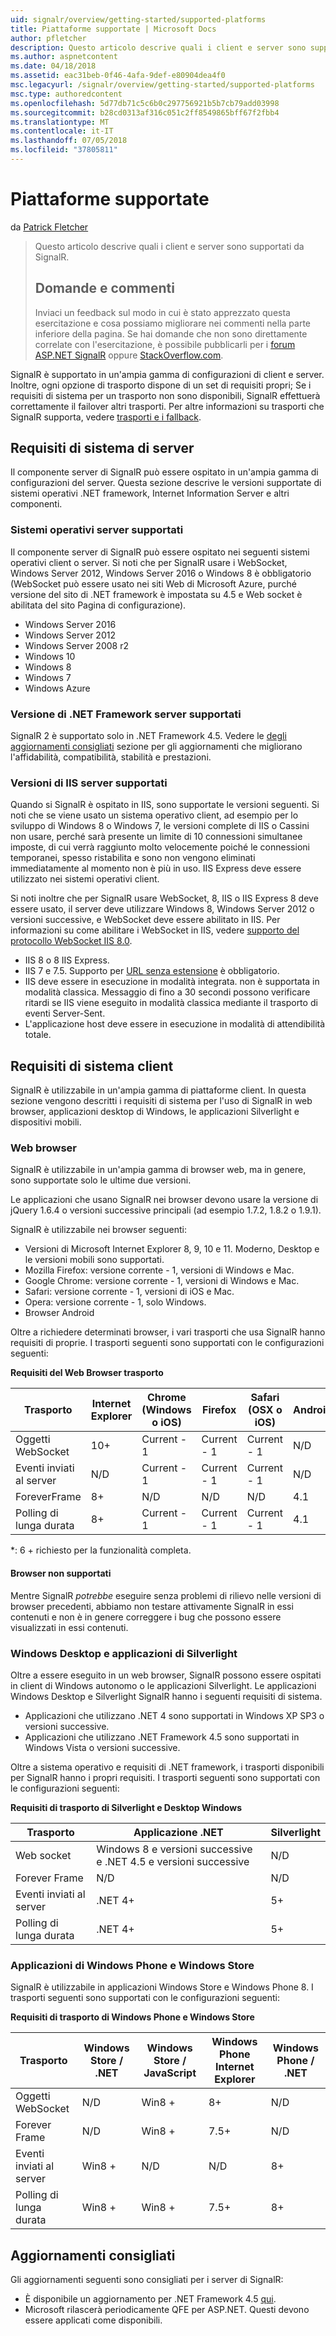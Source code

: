 ```yaml
---
uid: signalr/overview/getting-started/supported-platforms
title: Piattaforme supportate | Microsoft Docs
author: pfletcher
description: Questo articolo descrive quali i client e server sono supportati da SignalR.
ms.author: aspnetcontent
ms.date: 04/18/2018
ms.assetid: eac31beb-0f46-4afa-9def-e80904dea4f0
msc.legacyurl: /signalr/overview/getting-started/supported-platforms
msc.type: authoredcontent
ms.openlocfilehash: 5d77db71c5c6b0c297756921b5b7cb79add03998
ms.sourcegitcommit: b28cd0313af316c051c2ff8549865bff67f2fbb4
ms.translationtype: MT
ms.contentlocale: it-IT
ms.lasthandoff: 07/05/2018
ms.locfileid: "37805811"
---
```

<a name="supported-platforms"></a>Piattaforme supportate
====================
da [Patrick Fletcher](https://github.com/pfletcher)

> Questo articolo descrive quali i client e server sono supportati da SignalR. 
> 
> ## <a name="questions-and-comments"></a>Domande e commenti
> 
> Inviaci un feedback sul modo in cui è stato apprezzato questa esercitazione e cosa possiamo migliorare nei commenti nella parte inferiore della pagina. Se hai domande che non sono direttamente correlate con l'esercitazione, è possibile pubblicarli per i [forum ASP.NET SignalR](https://forums.asp.net/1254.aspx/1?ASP+NET+SignalR) oppure [StackOverflow.com](http://stackoverflow.com/).


SignalR è supportato in un'ampia gamma di configurazioni di client e server. Inoltre, ogni opzione di trasporto dispone di un set di requisiti propri; Se i requisiti di sistema per un trasporto non sono disponibili, SignalR effettuerà correttamente il failover altri trasporti. Per altre informazioni su trasporti che SignalR supporta, vedere [trasporti e i fallback](introduction-to-signalr.md#transports).

## <a name="server-system-requirements"></a>Requisiti di sistema di server

Il componente server di SignalR può essere ospitato in un'ampia gamma di configurazioni del server. Questa sezione descrive le versioni supportate di sistemi operativi .NET framework, Internet Information Server e altri componenti.

### <a name="supported-server-operating-systems"></a>Sistemi operativi server supportati

Il componente server di SignalR può essere ospitato nei seguenti sistemi operativi client o server. Si noti che per SignalR usare i WebSocket, Windows Server 2012, Windows Server 2016 o Windows 8 è obbligatorio (WebSocket può essere usato nei siti Web di Microsoft Azure, purché versione del sito di .NET framework è impostata su 4.5 e Web socket è abilitata del sito Pagina di configurazione).

- Windows Server 2016
- Windows Server 2012
- Windows Server 2008 r2
- Windows 10
- Windows 8
- Windows 7
- Windows Azure

### <a name="supported-server-net-framework-version"></a>Versione di .NET Framework server supportati

SignalR 2 è supportato solo in .NET Framework 4.5. Vedere le [degli aggiornamenti consigliati](#updates) sezione per gli aggiornamenti che migliorano l'affidabilità, compatibilità, stabilità e prestazioni.

### <a name="supported-server-iis-versions"></a>Versioni di IIS server supportati

Quando si SignalR è ospitato in IIS, sono supportate le versioni seguenti. Si noti che se viene usato un sistema operativo client, ad esempio per lo sviluppo di Windows 8 o Windows 7, le versioni complete di IIS o Cassini non usare, perché sarà presente un limite di 10 connessioni simultanee imposte, di cui verrà raggiunto molto velocemente poiché le connessioni temporanei, spesso ristabilita e sono non vengono eliminati immediatamente al momento non è più in uso. IIS Express deve essere utilizzato nei sistemi operativi client.

Si noti inoltre che per SignalR usare WebSocket, 8, IIS o IIS Express 8 deve essere usato, il server deve utilizzare Windows 8, Windows Server 2012 o versioni successive, e WebSocket deve essere abilitato in IIS. Per informazioni su come abilitare i WebSocket in IIS, vedere [supporto del protocollo WebSocket IIS 8.0](https://www.iis.net/learn/get-started/whats-new-in-iis-8/iis-80-websocket-protocol-support).

- IIS 8 o 8 IIS Express.
- IIS 7 e 7.5. Supporto per [URL senza estensione](https://support.microsoft.com/kb/980368) è obbligatorio.
- IIS deve essere in esecuzione in modalità integrata. non è supportata in modalità classica. Messaggio di fino a 30 secondi possono verificare ritardi se IIS viene eseguito in modalità classica mediante il trasporto di eventi Server-Sent.
- L'applicazione host deve essere in esecuzione in modalità di attendibilità totale.

## <a name="client-system-requirements"></a>Requisiti di sistema client

SignalR è utilizzabile in un'ampia gamma di piattaforme client. In questa sezione vengono descritti i requisiti di sistema per l'uso di SignalR in web browser, applicazioni desktop di Windows, le applicazioni Silverlight e dispositivi mobili.

### <a name="web-browsers"></a>Web browser

SignalR è utilizzabile in un'ampia gamma di browser web, ma in genere, sono supportate solo le ultime due versioni.

Le applicazioni che usano SignalR nei browser devono usare la versione di jQuery 1.6.4 o versioni successive principali (ad esempio 1.7.2, 1.8.2 o 1.9.1).

SignalR è utilizzabile nei browser seguenti:

- Versioni di Microsoft Internet Explorer 8, 9, 10 e 11. Moderno, Desktop e le versioni mobili sono supportati.
- Mozilla Firefox: versione corrente - 1, versioni di Windows e Mac.
- Google Chrome: versione corrente - 1, versioni di Windows e Mac.
- Safari: versione corrente - 1, versioni di iOS e Mac.
- Opera: versione corrente - 1, solo Windows.
- Browser Android

Oltre a richiedere determinati browser, i vari trasporti che usa SignalR hanno requisiti di proprie. I trasporti seguenti sono supportati con le configurazioni seguenti:

<a id="browser"></a>

**Requisiti del Web Browser trasporto**

| Trasporto | Internet Explorer | Chrome (Windows o iOS) | Firefox | Safari (OSX o iOS) | Android |
| --- | --- | --- | --- | --- | --- |
| Oggetti WebSocket | 10+ | Current - 1 | Current - 1 | Current - 1 | N/D |
| Eventi inviati al server | N/D | Current - 1 | Current - 1 | Current - 1 | N/D |
| ForeverFrame | 8+ | N/D | N/D | N/D | 4.1 |
| Polling di lunga durata | 8+ | Current - 1 | Current - 1 | Current - 1 | 4.1 |

\*: 6 + richiesto per la funzionalità completa.

#### <a name="unsupported-browsers"></a>Browser non supportati

Mentre SignalR *potrebbe* eseguire senza problemi di rilievo nelle versioni di browser precedenti, abbiamo non testare attivamente SignalR in essi contenuti e non è in genere correggere i bug che possono essere visualizzati in essi contenuti.

### <a name="windows-desktop-and-silverlight-applications"></a>Windows Desktop e applicazioni di Silverlight

Oltre a essere eseguito in un web browser, SignalR possono essere ospitati in client di Windows autonomo o le applicazioni Silverlight. Le applicazioni Windows Desktop e Silverlight SignalR hanno i seguenti requisiti di sistema.

- Applicazioni che utilizzano .NET 4 sono supportati in Windows XP SP3 o versioni successive.
- Applicazioni che utilizzano .NET Framework 4.5 sono supportati in Windows Vista o versioni successive.

Oltre a sistema operativo e requisiti di .NET framework, i trasporti disponibili per SignalR hanno i propri requisiti. I trasporti seguenti sono supportati con le configurazioni seguenti:

**Requisiti di trasporto di Silverlight e Desktop Windows**

| Trasporto | Applicazione .NET | Silverlight |
| --- | --- | --- |
| Web socket | Windows 8 e versioni successive e .NET 4.5 e versioni successive | N/D |
| Forever Frame | N/D | N/D |
| Eventi inviati al server | .NET 4+ | 5+ |
| Polling di lunga durata | .NET 4+ | 5+ |

<a id="android"></a>

### <a name="windows-store-and-windows-phone-applications"></a>Applicazioni di Windows Phone e Windows Store

SignalR è utilizzabile in applicazioni Windows Store e Windows Phone 8. I trasporti seguenti sono supportati con le configurazioni seguenti:

**Requisiti di trasporto di Windows Phone e Windows Store**

| Trasporto | Windows Store / .NET | Windows Store / JavaScript | Windows Phone Internet Explorer | Windows Phone / .NET |
| --- | --- | --- | --- | --- |
| Oggetti WebSocket | N/D | Win8 + | 8+ | N/D |
| Forever Frame | N/D | Win8 + | 7.5+ | N/D |
| Eventi inviati al server | Win8 + | N/D | N/D | 8+ |
| Polling di lunga durata | Win8 + | Win8 + | 7.5+ | 8+ |

<a id="updates"></a>

## <a name="recommended-updates"></a>Aggiornamenti consigliati

Gli aggiornamenti seguenti sono consigliati per i server di SignalR:

- È disponibile un aggiornamento per .NET Framework 4.5 [qui](https://support.microsoft.com/kb/2750149).
- Microsoft rilascerà periodicamente QFE per ASP.NET. Questi devono essere applicati come disponibili.
